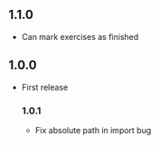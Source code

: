 ## 1.1.0
- Can mark exercises as finished

## 1.0.0
- First release

  ### 1.0.1
  - Fix absolute path in import bug
